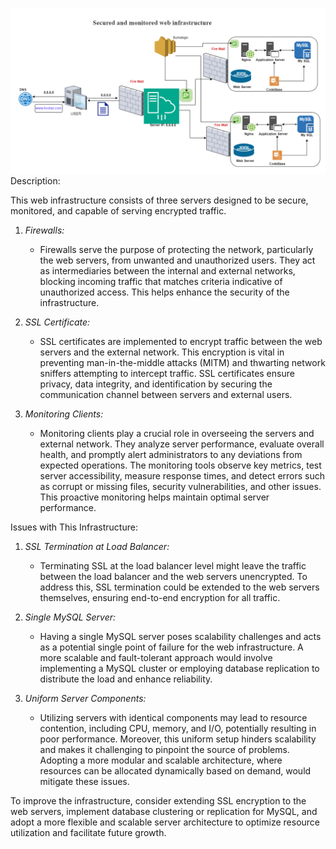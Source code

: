 ![0-simple_web_stack](./2-secured_and_monitored_web_infrastructure.png)
Description:

This web infrastructure consists of three servers designed to be secure, monitored, and capable of serving encrypted traffic.

1. *Firewalls:*
   - Firewalls serve the purpose of protecting the network, particularly the web servers, from unwanted and unauthorized users. They act as intermediaries between the internal and external networks, blocking incoming traffic that matches criteria indicative of unauthorized access. This helps enhance the security of the infrastructure.

2. *SSL Certificate:*
   - SSL certificates are implemented to encrypt traffic between the web servers and the external network. This encryption is vital in preventing man-in-the-middle attacks (MITM) and thwarting network sniffers attempting to intercept traffic. SSL certificates ensure privacy, data integrity, and identification by securing the communication channel between servers and external users.

3. *Monitoring Clients:*
   - Monitoring clients play a crucial role in overseeing the servers and external network. They analyze server performance, evaluate overall health, and promptly alert administrators to any deviations from expected operations. The monitoring tools observe key metrics, test server accessibility, measure response times, and detect errors such as corrupt or missing files, security vulnerabilities, and other issues. This proactive monitoring helps maintain optimal server performance.

Issues with This Infrastructure:

1. *SSL Termination at Load Balancer:*
   - Terminating SSL at the load balancer level might leave the traffic between the load balancer and the web servers unencrypted. To address this, SSL termination could be extended to the web servers themselves, ensuring end-to-end encryption for all traffic.

2. *Single MySQL Server:*
   - Having a single MySQL server poses scalability challenges and acts as a potential single point of failure for the web infrastructure. A more scalable and fault-tolerant approach would involve implementing a MySQL cluster or employing database replication to distribute the load and enhance reliability.

3. *Uniform Server Components:*
   - Utilizing servers with identical components may lead to resource contention, including CPU, memory, and I/O, potentially resulting in poor performance. Moreover, this uniform setup hinders scalability and makes it challenging to pinpoint the source of problems. Adopting a more modular and scalable architecture, where resources can be allocated dynamically based on demand, would mitigate these issues.

To improve the infrastructure, consider extending SSL encryption to the web servers, implement database clustering or replication for MySQL, and adopt a more flexible and scalable server architecture to optimize resource utilization and facilitate future growth.
